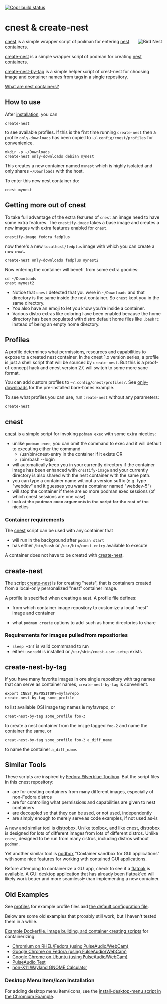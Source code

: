 [![Copr build status](https://copr.fedorainfracloud.org/coprs/castedo/cnest/package/cnest/status_image/last_build.png)
](https://copr.fedorainfracloud.org/coprs/castedo/cnest/package/cnest/)

cnest & create-nest
===================
<img align="right" src="https://upload.wikimedia.org/wikipedia/commons/thumb/9/93/Nest_-_Bird_%28PSF%29.png/260px-Nest_-_Bird_%28PSF%29.png" alt="Bird Nest">

[cnest](bin/cnest) is a simple wrapper script of podman for entering
[nest containers](docs/what-are-nest-containers.md).

[create-nest](bin/create-nest) is a simple wrapper script of podman for
creating [nest containers](docs/what-are-nest-containers.md).

[create-nest-by-tag](bin/create-nest-by-tag) is a simple helper script of
crest-nest for choosing image and container names from tags in a single
repository.

[What are nest containers?](docs/what-are-nest-containers.md)


How to use
----------

After [installation](docs/install.md), you can
```
create-nest
```
to see available profiles. If this is the first time
running `create-nest` then a profile `only-downloads` has been copied to
`~/.config/cnest/profiles` for convenienice.

```
mkdir -p ~/Downloads
create-nest only-downloads debian mynest
```
This creates a new container named `mynest` which is
highly isolated and only shares `~/Downloads` with the host.

To enter this new nest container do:
```
cnest mynest
```

## Getting more out of cnest

To take full advantage of the extra features of `cnest` an image need to have
some extra features. The `cnestify-image` takes a base image and creates a new
images with extra features enabled for `cnest`.

```
cnestify-image fedora fedplus
```

now there's a new `localhost/fedplus` image with which you can create a new
nest:

```
create-nest only-downloads fedplus mynest2
```

Now entering the container will benefit from some extra goodies:

```
cd ~/Downloads
cnest mynest2
```

* Notice that `cnest` detected that you were in `~/Downloads` and that
  directory is the same inside the nest container. So `cnest` kept you in the
  same directory.
* You also have an emoji to let you know you're inside a container.
* Various distro extras like coloring have been enabled because the home
  directory has been populated with distro default home files like `.bashrc`
  instead of being an empty home directory.


Profiles
--------

A profile determines what
permissions, resources and capabilities to expose to a created nest container.
In the cnest 1.x version series, a profile is just a shell script that will
be sourced by `create-nest`. But this is a proof-of-concept hack and cnest
version 2.0 will switch to some more sane format.

You can add custom profiles to `~/.config/cnest/profiles/`.
See [only-downloads](cnest/data/starter-profiles/only-downloads)
for the pre-installed bare-bones example.

To see what profiles you can use, run `create-nest` without any parameters:
```
create-nest
```


cnest
-----

[cnest](bin/cnest) is a simple script for invoking
`podman exec` with some extra niceties:

* unlike `podman exec`, you can omit the command to exec and it will default to
  executing either the command
  * /usr/bin/cnest-entry in the container if it exists OR
  * /bin/bash --login
* will automatically keep you in your currently directory if the container
  image has been enhanced with `cnestify-image` and your currently directory is
  also shared with the nest container with the same path.
* you can type a container name without a version suffix (e.g. type "webdev"
  and it guesses you want a container named "webdev-5")
* will stop the container if there are no more podman exec sessions (of which
  cnest sessions are one case)
* look at the podman exec arguments in the script for the rest of the niceties

### Container requirements

The [cnest](bin/cnest) script can be used with any container that

* will run in the background after `podman start`
* has either `/bin/bash` or `/usr/bin/cnest-entry` available to execute

A container does not have to be created with [create-nest](bin/create-nest).


create-nest
-----------

The script [create-nest](bin/create-nest) is for creating "nests", that is
containers created from a local-only personalized "nest" container image.

A profile is specified when creating a nest. A profile file defines:

* from which container image repository to customize a local "nest" image and container

* what `podman create` options to add, such as home directories to share

### Requirements for images pulled from repositories

* `sleep +Inf` is valid commmand to run
* either `useradd` is installed or `/usr/sbin/cnest-user-setup` exists


create-nest-by-tag
------------------

If you have many favorite images in one single repository
with tag names that can serve as container names, `create-nest-by-tag`
is convenient.

```
export CNEST_REPOSITORY=myfavrepo
create-nest-by-tag some_profile
```
to list available OSI image tag names in myfavrepo, or

```
creat-nest-by-tag some_profile foo-2
```
to create a nest container from the image tagged `foo-2` and name the container
the same, or

```
creat-nest-by-tag some_profile foo-2 a_diff_name
```
to name the container `a_diff_name`.


Similar Tools
-------------

These scripts are inspired by
[Fedora Silverblue Toolbox](https://github.com/containers/toolbox).
But the script files in this cnest repository:
* are for creating containers from many different images, especially of non-Fedora distros
* are for controlling what permissions and capabilities are given to nest containers
* are decoupled so that they can be used, or not used, independently
* are simply enough to merely serve as code examples, if not used as-is

A new and similar tool is [distrobox](https://github.com/89luca89/distrobox).
Unlike toolbox, and like cnest, distrobox is designed for lots of different
images from lots of different distros.
Unlike `cnest`, designed to be run from many distros, including distros
without `podman`.

Yet another similar tool is [podbox](https://github.com/DimaZirix/podbox)
"Container sandbox for GUI applications" with some nice features for working
with contained GUI applications.

Before attemping to containerize a GUI app, check to see if a [flatpak](https://flatpak.org/)
is available. A GUI desktop application that has already been flatpak'ed
will likely work better and more seamlessly than implementing a new container.


Old Examples
------------

See [profiles](profiles/) for example profile files and
[the default configuration file](config/default.env).

Below are some old examples that probably still work, but I haven't tested them
in a while.

[Example Dockerfile, image building, and container creating scripts](examples/)
for containerizing:

* [Chromium on RHEL/Fedora (using PulseAudio/WebCam)](examples/chromium)
* [Google Chrome on Fedora (using PulseAudio/WebCam)](examples/chrome_fedora)
* [Google Chrome on Ubuntu (using PulseAudio/WebCam)](examples/chrome_ubuntu/)
* [PulseAudio Test](examples/pulseaudio-test/)
* [non-X11 Wayland GNOME Calculator](examples/wayland-test)

### Desktop Menu Item/Icon Installation

For adding desktop menu item/icons, see the
[install-desktop-menu script in the Chromium Example](examples/chromium/install-desktop-menu).

